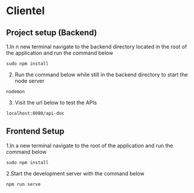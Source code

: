 # Clientel

## Project setup (Backend)
1.In n new terminal navigate to the backend directory located in the root of the application and run the command below 
```
sudo npm install
```
2. Run the command below while still in the backend directory to start the node server
```
nodemon
```
3. Visit the url below to test the APIs
```
localhost:8080/api-doc
```
## Frontend Setup
1.In a new terminal navigate to the root of the application and run the command below
```
sudo npm install
``` 
2.Start the development server with the command below
```
npm run serve
```



